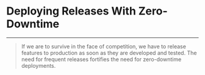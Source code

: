 <!-- .slide: data-background="../img/background/why.jpg" -->
# Deploying Releases With Zero-Downtime

---


<!-- .slide: data-background="img/hurdles.jpeg" -->
> If we are to survive in the face of competition, we have to release features to production as soon as they are developed and tested. The need for frequent releases fortifies the need for zero-downtime deployments.
